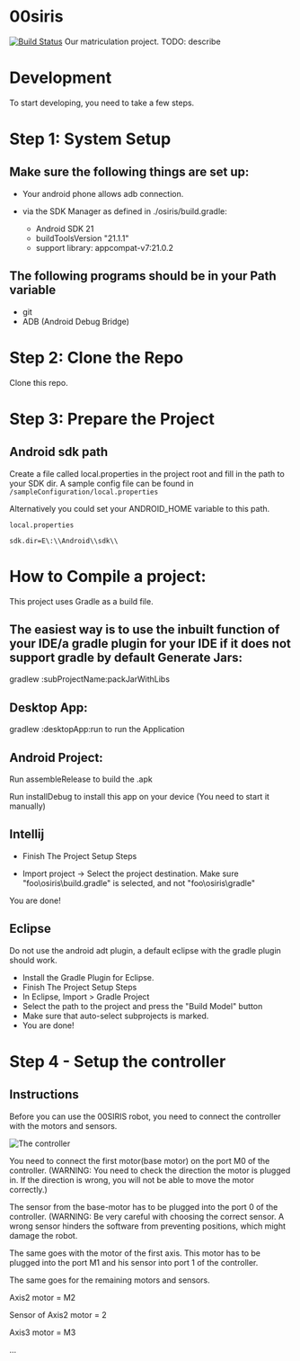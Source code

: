 00siris
======
[![Build Status](http://aayvazyan.bitnamiapp.com/jenkins/job/osiris/badge/icon)](http://aayvazyan.bitnamiapp.com/jenkins/job/osiris/)
Our matriculation project. TODO: describe

Development
===========
To start developing, you need to take a few steps.

Step 1: System Setup
===========
Make sure the following things are set up:
-----------
- Your android phone allows adb connection.

- via the SDK Manager as defined in ./osiris/build.gradle:
    - Android SDK 21
    - buildToolsVersion "21.1.1"
    - support library: appcompat-v7:21.0.2

The following programs should be in your Path variable
------------------------------------------------------
- git
- ADB (Android Debug Bridge)

Step 2: Clone the Repo
===========

Clone this repo.


Step 3: Prepare the Project
===========


Android sdk path
----------------
Create a file called local.properties in the project root and fill in the path to your SDK dir.
A sample config file can be found in `/sampleConfiguration/local.properties`

Alternatively you could set your ANDROID_HOME variable to this path.

`local.properties`

```
sdk.dir=E\:\\Android\\sdk\\
```

How to Compile a project:
=========================
This project uses Gradle as a build file.

The easiest way is to use the inbuilt function of your IDE/a gradle plugin for your IDE if it does not support gradle by default
Generate Jars:
--------------
gradlew :subProjectName:packJarWithLibs

Desktop App:
------------

gradlew :desktopApp:run to run the Application

Android Project:
----------------

Run assembleRelease to build the .apk

Run installDebug to install this app on your device (You need to start it manually)


Intellij
--------

- Finish The Project Setup Steps

- Import project -> Select the project destination.
Make sure "foo\osiris\build.gradle" is selected, and not "foo\osiris\gradle"

You are done!

Eclipse
--------
Do not use the android adt plugin, a default eclipse with the gradle plugin should work.

- Install the Gradle Plugin for Eclipse.
- Finish The Project Setup Steps
- In Eclipse, Import > Gradle Project
- Select the path to the project and press the "Build Model" button
- Make sure that auto-select subprojects is marked.
- You are done!

Step 4 - Setup the controller
===========

Instructions
------------

Before you can use the 00SIRIS robot, you need to connect the controller with the motors and sensors.

![The controller](http://i.imgur.com/XYklObC.png "The controller")

You need to connect the first motor(base motor) on the port M0 of the controller.
(WARNING: You need to check the direction the motor is plugged in. If the direction is wrong, you will not be able to move the motor correctly.)

The sensor from the base-motor has to be plugged into the port 0 of the controller.
(WARNING: Be very careful with choosing the correct sensor. A wrong sensor hinders the software from preventing positions, which might damage the robot.

The same goes with the motor of the first axis. This motor has to be plugged into the port M1 and his sensor into port 1 of the controller.

The same goes for the remaining motors and sensors.

Axis2 motor = M2

Sensor of Axis2 motor = 2

Axis3 motor = M3

...
